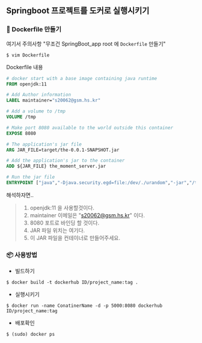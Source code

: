 ## Springboot 프로젝트를 도커로 실행시키기

### 🐳 Dockerfile 만들기
여기서 주의사항 "무조건 SpringBoot_app root 에 ``Dockerfile`` 만들기"

```
$ vim Dockerfile
```

Dockerfile 내용

```dockerfile
# docker start with a base image containing java runtime
FROM openjdk:11

# Add Author information
LABEL maintainer="s20062@gsm.hs.kr"

# Add a volume to /tmp
VOLUME /tmp

# Make port 8080 available to the world outside this container
EXPOSE 8080

# The application's jar file
ARG JAR_FILE=target/the-0.0.1-SNAPSHOT.jar

# Add the application's jar to the container
ADD ${JAR_FILE} the_moment_server.jar

# Run the jar file
ENTRYPOINT ["java","-Djava.security.egd=file:/dev/./urandom","-jar","/the_moment_server.jar"]

```

해석하자면..  
> 1. openjdk:11 을 사용할것이다.
> 2. maintainer 이메일은 "s20062@gsm.hs.kr" 이다.
> 3. 8080 포트로 바인딩 할 것이다.
> 4. JAR 파일 위치는 여기다.
> 5. 이 JAR 파일을 컨테이너로 만들어주세요.

### 📦 사용방법
* 빌드하기
```
$ docker build -t dockerhub ID/project_name:tag .
```
* 실행시키기
```
$ docker run -name ConatinerName -d -p 5000:8080 dockerhub ID/project_name:tag
```
* 배포확인
```
$ (sudo) docker ps 
```